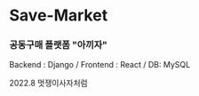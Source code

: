 # Save-Market
<h3> 공동구매 플랫폼 "아끼자" </h3>
Backend : Django / Frontend : React /
DB: MySQL

2022.8 멋쟁이사자처럼 
